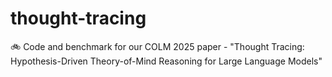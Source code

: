# thought-tracing
🚲 Code and benchmark for our COLM 2025 paper - "Thought Tracing: Hypothesis-Driven Theory-of-Mind Reasoning for Large Language Models"
